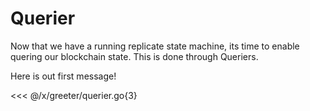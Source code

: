 # Querier

Now that we have a running replicate state machine, its time to enable quering our blockchain state. This is done through Queriers.

Here is out first message!

<<< @/x/greeter/querier.go{3}
